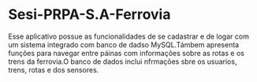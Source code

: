 # Sesi-PRPA-S.A-Ferrovia
Esse aplicativo possue as funcionalidades de se cadastrar e de logar com um sistema integrado com banco de dadso MySQL.Támbem apresenta funções para navegar entre páinas com informações sobre as rotas e os trens da ferrovia.O banco de dados inclui nfrmações sbre os usuarios, trens, rotas e dos sensores.